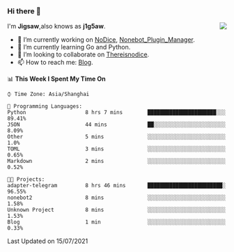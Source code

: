 ### Hi there 👋

<a href="#">
  <img align="right" src="https://github-readme-stats.vercel.app/api?username=j1g5awi&count_private=true&show_icons=true&title_color=80070B&text_color=B3B3B3&bg_color=212121&icon_color=80070B" />
</a>

I'm **Jigsaw**,also knows as **j1g5aw**.

- 🔭 I’m currently working on [NoDice](https://github.com/thereisnodice/nodice2), [Nonebot_Plugin_Manager](https://github.com/Jigsaw111/nonebot_plugin_manager).
- 🌱 I’m currently learning Go and Python.
- 👯 I’m looking to collaborate on [Thereisnodice](https://github.com/thereisnodice).
- 📫 How to reach me: [Blog](https://blog.maddestroyer.xyz/).

<!--START_SECTION:waka-->
📊 **This Week I Spent My Time On** 

```text
⌚︎ Time Zone: Asia/Shanghai

💬 Programming Languages: 
Python                   8 hrs 7 mins        ██████████████████████░░░   89.41% 
JSON                     44 mins             ██░░░░░░░░░░░░░░░░░░░░░░░   8.09% 
Other                    5 mins              ░░░░░░░░░░░░░░░░░░░░░░░░░   1.0% 
TOML                     3 mins              ░░░░░░░░░░░░░░░░░░░░░░░░░   0.65% 
Markdown                 2 mins              ░░░░░░░░░░░░░░░░░░░░░░░░░   0.52%

🐱‍💻 Projects: 
adapter-telegram         8 hrs 46 mins       ████████████████████████░   96.55% 
nonebot2                 8 mins              ░░░░░░░░░░░░░░░░░░░░░░░░░   1.58% 
Unknown Project          8 mins              ░░░░░░░░░░░░░░░░░░░░░░░░░   1.53% 
Blog                     1 min               ░░░░░░░░░░░░░░░░░░░░░░░░░   0.33%

```


 Last Updated on 15/07/2021
<!--END_SECTION:waka-->
